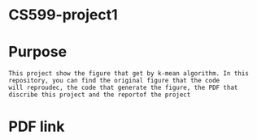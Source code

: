 # CS599-project1

# Purpose
```
This project show the figure that get by k-mean algorithm. In this repository, you can find the original figure that the code 
will reproudec, the code that generate the figure, the PDF that discribe this project and the reportof the project
```

# PDF link
